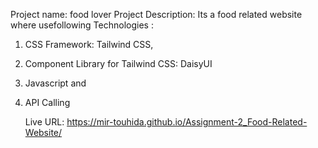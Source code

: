 Project name: food lover
Project Description: Its a food related website where usefollowing Technologies :

1. CSS Framework: Tailwind CSS, 
2. Component Library for Tailwind CSS: DaisyUI 
3. Javascript and
4. API Calling

   Live URL: https://mir-touhida.github.io/Assignment-2_Food-Related-Website/


